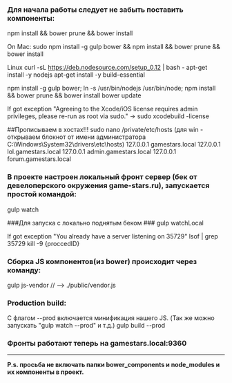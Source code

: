 ### Для начала работы следует не забыть поставить компоненты: ###
npm install &&  bower prune &&
bower install

On Mac:
sudo npm install -g gulp bower &&
npm install &&  bower prune &&
bower install

Linux
curl -sL https://deb.nodesource.com/setup_0.12 | bash -
apt-get install -y nodejs
apt-get install -y build-essential

npm install -g gulp bower;
ln -s /usr/bin/nodejs /usr/bin/node;
npm install &&  bower prune &&
bower install
bower update

If got exception "Agreeing to the Xcode/iOS license requires admin privileges, please re-run as root via sudo." ->
sudo xcodebuild -license


##Прописываем в хостах!!!
sudo nano /private/etc/hosts
(для win - открываем блокнот от имени администратора C:\Windows\System32\drivers\etc\hosts)
127.0.0.1 gamestars.local
127.0.0.1 lol.gamestars.local
127.0.0.1 admin.gamestars.local
127.0.0.1 forum.gamestars.local


### В проекте настроен локальный фронт сервер (бек от девелоперского окружения game-stars.ru), запускается простой командой: ###
gulp watch

###Для запуска с локально поднятым беком ###
gulp watchLocal


If got exception "You already have a server listening on 35729"
lsof | grep 35729
kill -9  {proccedID}

### Сборка JS компонентов(из bower) происходит через команду: ###
gulp js-vendor // --> ./public/vendor.js 

### Production build: ###
С флагом --prod включается минификация нашего JS. (Так же можно запускать "gulp watch --prod" и т.д.)
gulp build --prod

### Фронты работают теперь на gamestars.local:9360


****
**P.s.
просьба не включать папки bower_components и node_modules и их компоненты в проект.**